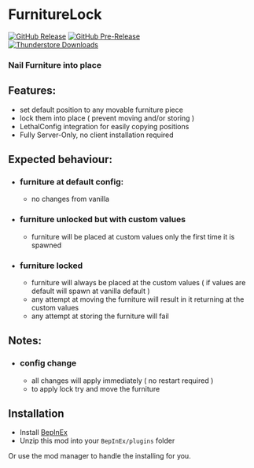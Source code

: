 FurnitureLock
============
[![GitHub Release](https://img.shields.io/github/v/release/mattymatty97/LTC_FurnitureLock?display_name=release&logo=github&logoColor=white)](https://github.com/mattymatty97/LTC_FurnitureLock/releases/latest)
[![GitHub Pre-Release](https://img.shields.io/github/v/release/mattymatty97/LTC_FurnitureLock?include_prereleases&display_name=release&logo=github&logoColor=white&label=preview)](https://github.com/mattymatty97/LTC_FurnitureLock/releases)  
[![Thunderstore Downloads](https://img.shields.io/thunderstore/dt/mattymatty/FurnitureLock?style=flat&logo=thunderstore&logoColor=white&label=thunderstore)](https://thunderstore.io/c/lethal-company/p/mattymatty/FurnitureLock/)

### Nail Furniture into place

## Features:
- set default position to any movable furniture piece
- lock them into place ( prevent moving and/or storing )
- LethalConfig integration for easily copying positions
- Fully Server-Only, no client installation required

## Expected behaviour:
- ### furniture at default config:
  - no changes from vanilla
- ### furniture unlocked but with custom values
  - furniture will be placed at custom values only the first time it is spawned
- ### furniture locked
  - furniture will always be placed at the custom values ( if values are default will spawn at vanilla default )
  - any attempt at moving the furniture will result in it returning at the custom values
  - any attempt at storing the furniture will fail

## Notes:
- ### config change
  - all changes will apply immediately ( no restart required )
  - to apply lock try and move the furniture

Installation
------------

- Install [BepInEx](https://thunderstore.io/c/lethal-company/p/BepInEx/BepInExPack/)
- Unzip this mod into your `BepInEx/plugins` folder

Or use the mod manager to handle the installing for you.
